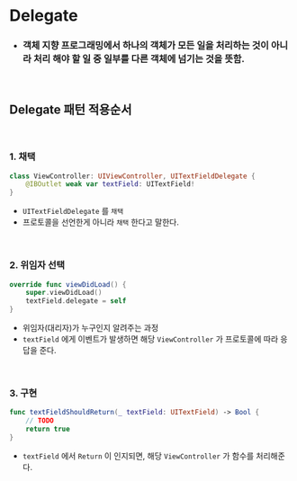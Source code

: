 # Delegate

- ### 객체 지향 프로그래밍에서 하나의 객체가 모든 일을 처리하는 것이 아니라 처리 해야 할 일 중 일부를 다른 객체에 넘기는 것을 뜻함.

<br>

## Delegate 패턴 적용순서

<br>

### 1. 채택
```swift
class ViewController: UIViewController, UITextFieldDelegate {
    @IBOutlet weak var textField: UITextField!
}
```
- `UITextFieldDelegate` 를 `채택`
- 프로토콜을 선언한게 아니라 `채택` 한다고 말한다.

<br>

### 2. 위임자 선택
```swift
override func viewDidLoad() {
    super.viewDidLoad()
    textField.delegate = self
}
```
- 위임자(대리자)가 누구인지 알려주는 과정
- `textField` 에게 이벤트가 발생하면 해당 `ViewController` 가 프로토콜에 따라 응답을 준다.
<br>

### 3. 구현
```swift
func textFieldShouldReturn(_ textField: UITextField) -> Bool {
    // TODO
    return true
}
```
- `textField` 에서 `Return` 이 인지되면, 해당 `ViewController` 가 함수를 처리해준다.